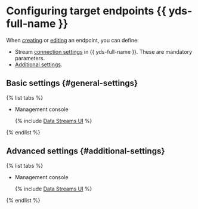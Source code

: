 # Configuring target endpoints {{ yds-full-name }}

When [creating](../index.md#create) or [editing](../index.md#update) an endpoint, you can define:

* Stream [connection settings](#general-settings) in {{ yds-full-name }}. These are mandatory parameters.
* [Additional settings](#additional-settings).

## Basic settings {#general-settings}

{% list tabs %}

- Management console

   {% include [Data Streams UI](../../../../_includes/data-transfer/necessary-settings/ui/yandex-data-streams-target.md) %}

{% endlist %}

## Advanced settings {#additional-settings}

{% list tabs %}

- Management console

   {% include [Data Streams UI](../../../../_includes/data-transfer/fields/common/ui/transaction-order.md) %}

{% endlist %}
